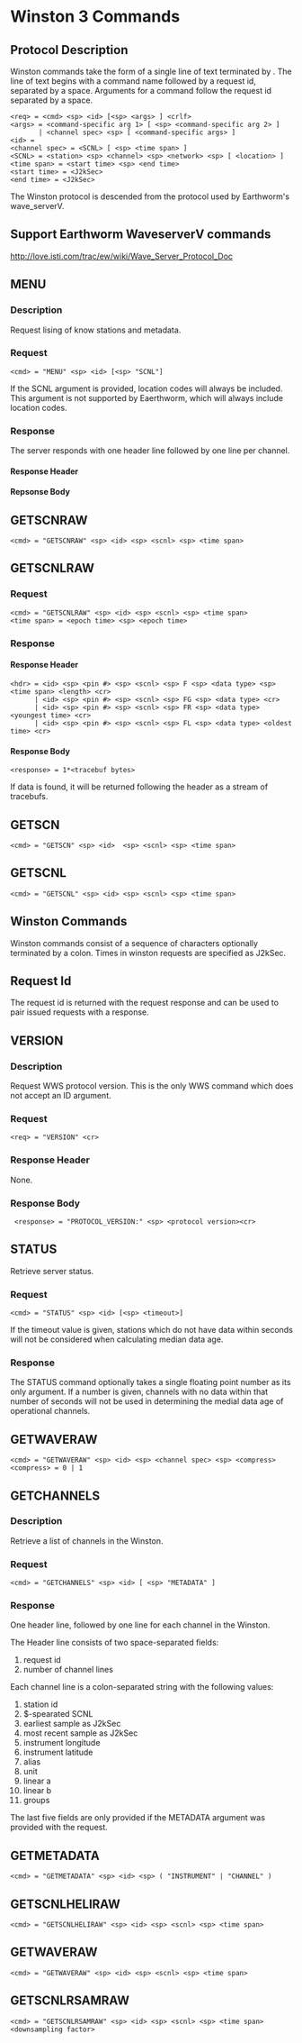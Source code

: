 # Winston 3 Commands

## Protocol Description
Winston commands take the form of a single line of text terminated by <CRLF>. The line of text begins with a command name followed by a request id, separated by a space. Arguments for a command follow the request id separated by a space. 

	<req> = <cmd> <sp> <id> [<sp> <args> ] <crlf>
	<args> = <command-specific arg 1> [ <sp> <command-specific arg 2> ]
	       | <channel spec> <sp> [ <command-specific args> ]
	<id> = 
	<channel spec> = <SCNL> [ <sp> <time span> ]
	<SCNL> = <station> <sp> <channel> <sp> <network> <sp> [ <location> ]
	<time span> = <start time> <sp> <end time>
	<start time> = <J2kSec>
	<end time> = <J2kSec>

The Winston protocol is descended from the protocol used by Earthworm's wave_serverV.

## Support Earthworm WaveserverV commands
http://love.isti.com/trac/ew/wiki/Wave_Server_Protocol_Doc

## MENU
### Description
Request lising of know stations and metadata.

### Request
    <cmd> = "MENU" <sp> <id> [<sp> "SCNL"]

If the SCNL argument is provided, location codes will always be included. This argument is not supported by Eaerthworm, which will always include location codes.

### Response
The server responds with one header line followed by one line per channel.

#### Response Header

#### Repsonse Body

## GETSCNRAW  
    <cmd> = "GETSCNRAW" <sp> <id> <sp> <scnl> <sp> <time span>

## GETSCNLRAW
### Request
    <cmd> = "GETSCNLRAW" <sp> <id> <sp> <scnl> <sp> <time span>
    <time span> = <epoch time> <sp> <epoch time>

### Response
#### Response Header
    <hdr> = <id> <sp> <pin #> <sp> <scnl> <sp> F <sp> <data type> <sp> <time span> <length> <cr>
          | <id> <sp> <pin #> <sp> <scnl> <sp> FG <sp> <data type> <cr>
          | <id> <sp> <pin #> <sp> <scnl> <sp> FR <sp> <data type> <youngest time> <cr>
          | <id> <sp> <pin #> <sp> <scnl> <sp> FL <sp> <data type> <oldest time> <cr>

          
#### Response Body

    <response> = 1*<tracebuf bytes>

If data is found, it will be returned following the header as a stream of tracebufs. 
    
## GETSCN
    <cmd> = "GETSCN" <sp> <id>  <sp> <scnl> <sp> <time span>

## GETSCNL
    <cmd> = "GETSCNL" <sp> <id> <sp> <scnl> <sp> <time span>

## Winston Commands
Winston commands consist of a sequence of characters optionally terminated by a colon. Times in winston requests are specified as J2kSec. 
  
## Request Id
The request id is returned with the request response and can be used to pair issued requests with a response.

## VERSION
### Description
Request WWS protocol version. This is the only WWS command which does not accept an ID argument.

### Request
    <req> = "VERSION" <cr>
    
### Response Header
None.

### Response Body
     <response> = "PROTOCOL_VERSION:" <sp> <protocol version><cr>


## STATUS
Retrieve server status.

### Request
    <cmd> = "STATUS" <sp> <id> [<sp> <timeout>]

If the timeout value is given, stations which do not have data within <timeout> seconds will not be considered when calculating median data age.

### Response

The STATUS command optionally takes a single floating point number as its only argument. If a number is given, channels with no data within that number of seconds will not be used in determining the medial data age of operational channels.

## GETWAVERAW
    <cmd> = "GETWAVERAW" <sp> <id> <sp> <channel spec> <sp> <compress>
    <compress> = 0 | 1

## GETCHANNELS  
### Description
Retrieve a list of channels in the Winston.
	
### Request
    <cmd> = "GETCHANNELS" <sp> <id> [ <sp> "METADATA" ]

### Response
One header line, followed by one line for each channel in the Winston. 

The Header line consists of two space-separated fields:
1. request id
1. number of channel lines

Each channel line is a colon-separated string with the following values:
1. station id
1. $-spearated SCNL
1. earliest sample as J2kSec
1. most recent sample as J2kSec
1. instrument longitude
1. instrument latitude
1. alias
1. unit
1. linear a
1. linear b
1. groups 

The last five fields are only provided if the METADATA argument was provided with the request.

## GETMETADATA
    <cmd> = "GETMETADATA" <sp> <id> <sp> ( "INSTRUMENT" | "CHANNEL" )

## GETSCNLHELIRAW
    <cmd> = "GETSCNLHELIRAW" <sp> <id> <sp> <scnl> <sp> <time span>

## GETWAVERAW
    <cmd> = "GETWAVERAW" <sp> <id> <sp> <scnl> <sp> <time span>

## GETSCNLRSAMRAW
    <cmd> = "GETSCNLRSAMRAW" <sp> <id> <sp> <scnl> <sp> <time span> <downsampling factor>
